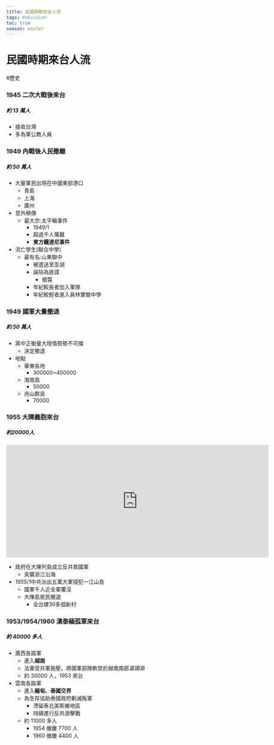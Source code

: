 ```yaml
---
title: 民國時期來台人流
tags: #obsidian
toc: true
season: winter
---
```

# 民國時期來台人流
#歷史

### 1945 二次大戰後來台
##### 約 13 萬人
- 接收台灣
- 多為軍公教人員

### 1949 內戰後人民撤離
##### 約 50 萬人
- 大量軍民出現在中國東部港口
    - 青島
    - 上海
    - 廣州
- 意外頻傳
    - 最大宗:太平輪事件
        - 1949/1
        - 超過千人罹難
        - **東方鐵達尼事件**
- 流亡學生(聯合中學)
    - 最有名:山東聯中
        - 被遣送至澎湖
        - 誣陷為匪諜
            - 槍斃
        - 年紀較長者加入軍隊
        - 年紀較輕者進入員林實驗中學

### 1949 國軍大量撤退
##### 約 50 萬人
- 蔣中正衡量大陸情勢勢不可擋
    - 決定撤退
- 地點
    - 華東各地
        - 300000~400000
    - 海南島
        - 50000
    - 舟山群島
        - 70000

### 1955 大陳義胞來台
##### 約20000人
<iframe src="https://www.google.com/maps/embed?pb=!1m18!1m12!1m3!1d360948.15740301803!2d121.56396254974304!3d28.632022812094263!2m3!1f0!2f0!3f0!3m2!1i1024!2i768!4f13.1!3m3!1m2!1s0x3451c2c9607e31ed%3A0x68a133ea2c982e68!2z5LiA5rGf5bGx5bO2!5e0!3m2!1szh-TW!2stw!4v1633786708394!5m2!1szh-TW!2stw" width="700" height="300" style="border:0;" allowfullscreen="" loading="lazy"></iframe>
<br>

- 政府在大陳列島成立反共救國軍
	- 突襲浙江沿海
- *1955/1*中共派出五萬大軍侵犯一江山島
	- 國軍千人近全軍覆沒
	- 大陳島居民撤退
		- 全台建30多個新村

### 1953/1954/1960 滇泰緬孤軍來台
##### 約 40000 多人
- 廣西各路軍
    - 進入**越南**
    - 法軍受共軍施壓，將國軍部隊軟禁於越南南部*富國島*
    - 約 30000 人，1953 來台
- 雲南各路軍
    - 進入**緬甸、泰國交界**
    - 為生存協助泰國政府剿滅叛軍
        - 滯留泰北美斯樂地區
        - 持續進行反共游擊戰
    - 約 11000 多人
        - 1954 撤離 7700 人
        - 1960 撤離 4400 人



